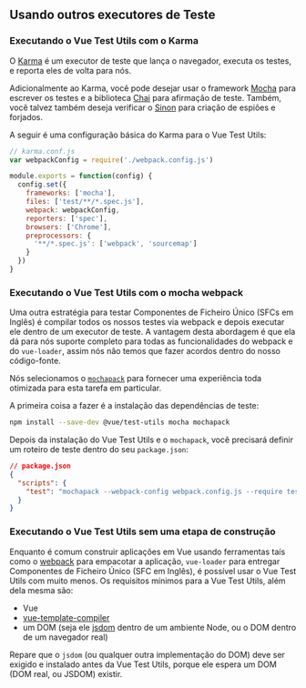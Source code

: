 ## Usando outros executores de Teste

### Executando o Vue Test Utils com o Karma

O [Karma](http://karma-runner.github.io/) é um executor de teste que lança o navegador, executa os testes, e reporta eles de volta para nós.

Adicionalmente ao Karma, você pode desejar usar o framework [Mocha](https://mochajs.org/) para escrever os testes e a biblioteca [Chai](http://chaijs.com/) para afirmação de teste. Também, você talvez também deseja verificar o [Sinon](http://sinonjs.org/) para criação de espiões e forjados.

A seguir é uma configuração básica do Karma para o Vue Test Utils:

```js
// karma.conf.js
var webpackConfig = require('./webpack.config.js')

module.exports = function(config) {
  config.set({
    frameworks: ['mocha'],
    files: ['test/**/*.spec.js'],
    webpack: webpackConfig,
    reporters: ['spec'],
    browsers: ['Chrome'],
    preprocessors: {
      '**/*.spec.js': ['webpack', 'sourcemap']
    }
  })
}
```

### Executando o Vue Test Utils com o mocha webpack

Uma outra estratégia para testar Componentes de Ficheiro Único (SFCs em Inglês) é compilar todos os nossos testes via webpack e depois executar ele dentro de um executor de teste. A vantagem desta abordagem é que ela dá para nós suporte completo para todas as funcionalidades do webpack e do `vue-loader`, assim nós não temos que fazer acordos dentro do nosso código-fonte.

Nós selecionamos o [`mochapack`](https://github.com/sysgears/mochapack) para fornecer uma experiência toda otimizada para esta tarefa em particular.

A primeira coisa a fazer é a instalação das dependências de teste:

```bash
npm install --save-dev @vue/test-utils mocha mochapack
```

Depois da instalação do Vue Test Utils e o `mochapack`, você precisará definir um roteiro de teste dentro do seu `package.json`:

```json
// package.json
{
  "scripts": {
    "test": "mochapack --webpack-config webpack.config.js --require test/setup.js test/**/*.spec.js"
  }
}
```

### Executando o Vue Test Utils sem uma etapa de construção

Enquanto é comum construir aplicações em Vue usando ferramentas taís como o [webpack](https://webpack.js.org/) para empacotar a aplicação, `vue-loader` para entregar Componentes de Ficheiro Único (SFC em Inglês), é possível usar o Vue Test Utils com muito menos. Os requisitos mínimos para a Vue Test Utils, além dela mesma são:

- Vue
- [vue-template-compiler](https://github.com/vuejs/vue/tree/dev/packages/vue-template-compiler#readme)
- um DOM (seja ele [jsdom](https://github.com/jsdom/jsdom) dentro de um ambiente Node, ou o DOM dentro de um navegador real)

Repare que o `jsdom` (ou qualquer outra implementação do DOM) deve ser exigido e instalado antes da Vue Test Utils, porque ele espera um DOM (DOM real, ou JSDOM) existir.
